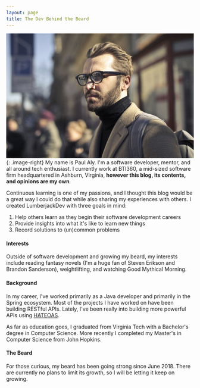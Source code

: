 ```yaml
---
layout: page
title: The Dev Behind the Beard
---
```


![A Picture of Me (and my beard)](/assets/images/pages/about.jpg){: .image-right}
My name is Paul Aly. I'm a software developer, mentor, and all around tech enthusiast. I currently work at BTI360, a mid-sized software firm headquartered in Ashburn, Virginia, **however this blog, its contents, and opinions are my own**. 

Continuous learning is one of my passions, and I thought this blog would be a great way I could do that while also sharing my experiences with others. I created LumberjackDev with three goals in mind:
1. Help others learn as they begin their software development careers
1. Provide insights into what it's like to learn new things
1. Record solutions to (un)common problems

#### Interests
Outside of software development and growing my beard, my interests include reading fantasy novels (I'm a huge fan of Steven Erikson and Brandon Sanderson), weightlifting, and watching Good Mythical Morning.

#### Background
In my career, I've worked primarily as a Java developer and primarily in the Spring ecosystem. Most of the projects I have worked on have been building RESTful APIs. Lately, I've been really into building more powerful APIs using [HATEOAS](https://en.wikipedia.org/wiki/HATEOAS). 

As far as education goes, I graduated from Virginia Tech with a Bachelor's degree in Computer Science. More recently I completed my Master's in Computer Science from John Hopkins.

#### The Beard
For those curious, my beard has been going strong since June 2018. There are currently no plans to limit its growth, so I will be letting it keep on growing.
